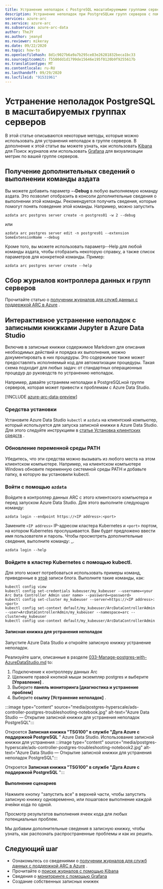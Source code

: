 ```yaml
---
title: Устранение неполадок с PostgreSQL масштабируемыми группами серверов
description: Устранение неполадок при PostgreSQLии групп серверов с помощью Jupyter Notebook
services: azure-arc
ms.service: azure-arc
ms.subservice: azure-arc-data
author: TheJY
ms.author: jeanyd
ms.reviewer: mikeray
ms.date: 09/22/2020
ms.topic: how-to
ms.openlocfilehash: 8d1c9027b6a9a7b295ce83e26281832beca1bc33
ms.sourcegitcommit: f5580dd1d1799de15646e195f0120b9f9255617b
ms.translationtype: MT
ms.contentlocale: ru-RU
ms.lasthandoff: 09/29/2020
ms.locfileid: "91531961"
---
```

# <a name="troubleshooting-postgresql-hyperscale-server-groups"></a>Устранение неполадок PostgreSQL в масштабируемых группах серверов
В этой статье описываются некоторые методы, которые можно использовать для устранения неполадок в группе серверов. В дополнение к этой статье вы можете узнать, как использовать [Kibana](monitor-grafana-kibana.md) для Поиск журналов или использовать [Grafana](monitor-grafana-kibana.md) для визуализации метрик по вашей группе серверов. 

## <a name="getting-more-details-about-the-execution-of-an-azdata-command"></a>Получение дополнительных сведений о выполнении команды аздата
Вы можете добавить параметр **--Debug** в любую выполняемую команду аздата. Это позволит отобразить в консоли дополнительные сведения о выполнении этой команды. Рекомендуется получить сведения, которые помогут понять поведение этой команды.
Например, можно запустить
```console
azdata arc postgres server create -n postgres01 -w 2 --debug
```

или
```console
azdata arc postgres server edit -n postgres01 --extension SomeExtensionName --debug
```

Кроме того, вы можете использовать параметр--Help для любой команды аздата, чтобы отобразить некоторую справку, а также список параметров для конкретной команды. Пример:
```console
azdata arc postgres server create --help
```


## <a name="collecting-logs-of-the-data-controller-and-your-server-groups"></a>Сбор журналов контроллера данных и групп серверов
Прочитайте статью о [получении журналов для служб данных с поддержкой ARC в Azure](troubleshooting-get-logs.md) .



## <a name="interactive-troubleshooting-with-jupyter-notebooks-in-azure-data-studio"></a>Интерактивное устранение неполадок с записными книжками Jupyter в Azure Data Studio
Включив в записные книжки содержимое Markdown для описания необходимых действий и порядка их выполнения, можно документировать в них процедуры. Это содержимое также может предоставлять исполняемый код для автоматизации процедуры.  Такая схема подходит для любых задач: от стандартных операционных процедур до руководств по устранению неполадок.

Например, давайте устраняем неполадки в PostgreSQLной группе серверов, которая может привести к проблемам с Azure Data Studio.

[!INCLUDE [azure-arc-data-preview](../../../includes/azure-arc-data-preview.md)]

### <a name="install-tools"></a>Средства установки

Установите Azure Data Studio `kubectl` и `azdata` на клиентский компьютер, который используется для запуска записной книжки в Azure Data Studio. Для этого следуйте инструкциям в [статье Установка клиентских средств](install-client-tools.md) .

### <a name="update-the-path-environment-variable"></a>Обновление переменной среды PATH

Убедитесь, что эти средства можно вызывать из любого места на этом клиентском компьютере. Например, на клиентском компьютере Windows обновите переменную системной среды PATH и добавьте папку, в которую вы установили kubectl.

### <a name="sign-in-with-azdata"></a>Войти с помощью `azdata`

Войдите в контроллер данных ARC с этого клиентского компьютера и перед запуском Azure Data Studio. Для этого выполните следующую команду:

```console
azdata login --endpoint https://<IP address>:<port>
```

Замените `<IP address>` IP-адресом кластера Kubernetes и `<port>` портом, на котором Kubernetes прослушивается. Вам будет предложено ввести имя пользователя и пароль. Чтобы просмотреть дополнительные сведения, выполните команду: _.

```console
azdata login --help
```

### <a name="log-into-your-kubernetes-cluster-with-kubectl"></a>Войдите в кластер Kubernetes с помощью kubectl.

Для этого может потребоваться использовать примеры команд, приведенные в [этой](https://blog.christianposta.com/kubernetes/logging-into-a-kubernetes-cluster-with-kubectl/) записи блога.
Выполните такие команды, как:

```console
kubectl config view
kubectl config set-credentials kubeuser/my_kubeuser --username=<your Arc Data Controller Admin user name> --password=<password>
kubectl config set-cluster my_kubeuser --server=https://<IP address>:<port>
kubectl config set-context default/my_kubeuser/ArcDataControllerAdmin --user=ArcDataControllerAdmin/my_kubeuser --namespace=arc --cluster=my_kubeuser
kubectl config use-context default/my_kubeuser/ArcDataControllerAdmin
```

#### <a name="the-troubleshooting-notebook"></a>Записная книжка для устранения неполадок

Запустите Azure Data Studio и откройте записную книжку устранение неполадок. 

Реализуйте шаги, описанные в разделе  [033-Manage-postgres-with-AzureDataStudio.md](manage-postgresql-hyperscale-server-group-with-azure-data-studio.md) to:

1. Подключение к контроллеру данных Arc
2. Щелкните правой кнопкой мыши экземпляр postgres и выберите **[Управление]** .
3. Выберите **панель мониторинга [диагностика и устранение проблем]**
4. Выберите **ссылку [Устранение неполадок]** .

:::image type="content" source="media/postgres-hyperscale/ads-controller-postgres-troubleshooting-notebook.jpg" alt-text="Azure Data Studio — Открытие записной книжки для устранения неполадок PostgreSQL&quot;:::

Откроется **Записная книжка &quot;TSG100&quot; в службе &quot;Дуга Azure с поддержкой PostgreSQL** " Azure Data Studio. Использование записной книжки для устранения :::image type="content" source="media/postgres-hyperscale/ads-controller-postgres-troubleshooting-notebook2.jpg" alt-text="Azure Data Studio — Открытие записной книжки для устранения неполадок PostgreSQL&quot;:::

Откроется **Записная книжка &quot;TSG100&quot; в службе &quot;Дуга Azure с поддержкой PostgreSQL** ":::

#### <a name="run-the-scripts"></a>Выполнение сценариев
Нажмите кнопку "запустить все" в верхней части, чтобы запустить записную книжку одновременно, или пошаговое выполнение каждой ячейки кода по одной.

Просмотр результатов выполнения ячеек кода для любых потенциальных проблем.

Мы добавим дополнительные сведения в записную книжку, чтобы узнать, как распознать распространенные проблемы и как их решить.

## <a name="next-step"></a>Следующий шаг
- Ознакомьтесь со сведениями о [получении журналов для служб данных с поддержкой ARC в Azure](troubleshooting-get-logs.md) .
- Прочитайте о [поиске журналов с помощью Kibana](monitor-grafana-kibana.md)
- Сведения о [мониторинге с помощью Grafana](monitor-grafana-kibana.md)
- Создание собственных записных книжек
